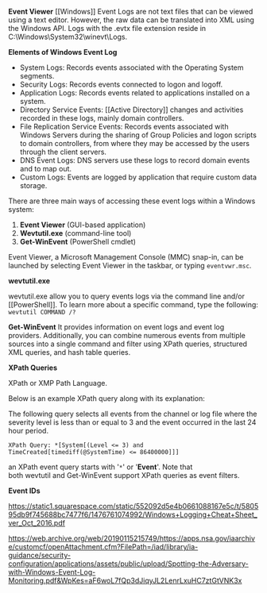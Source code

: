 **Event Viewer**
[[Windows]] Event Logs are not text files that can be viewed using a text editor. However, the raw data can be translated into XML using the Windows API.
Logs with the .evtx file extension reside in C:\Windows\System32\winevt\Logs.

**Elements of Windows Event Log**
- System Logs: Records events associated with the Operating System segments.
- Security Logs: Records events connected to logon and logoff.
- Application Logs: Records events related to applications installed on a system.
- Directory Service Events: [[Active Directory]] changes and activities recorded in these logs, mainly domain controllers.
- File Replication Service Events: Records events associated with Windows Servers during the sharing of Group Policies and logon scripts to domain controllers, from where they may be accessed by the users through the client servers.
- DNS Event Logs: DNS servers use these logs to record domain events and to map out.
- Custom Logs: Events are logged by application that require custom data storage.

There are three main ways of accessing these event logs within a Windows system:
1. **Event Viewer** (GUI-based application)
2. **Wevtutil.exe** (command-line tool)
3. **Get-WinEvent** (PowerShell cmdlet)

Event Viewer, a Microsoft Management Console (MMC) snap-in, can be launched by selecting Event Viewer in the taskbar, or typing `eventvwr.msc`.

**wevtutil.exe**

wevtutil.exe allow you to query events logs via the command line and/or [[PowerShell]].
To learn more about a specific command, type the following:
`wevtutil COMMAND /?`

**Get-WinEvent**
It provides information on event logs and event log providers. Additionally, you can combine numerous events from multiple sources into a single command and filter using XPath queries, structured XML queries, and hash table queries.

**XPath Queries**

XPath or XMP Path Language.

Below is an example XPath query along with its explanation:

The following query selects all events from the channel or log file where the severity level is less than or equal to 3 and the event occurred in the last 24 hour period. 
```
XPath Query: *[System[(Level <= 3) and TimeCreated[timediff(@SystemTime) <= 86400000]]]
```
an XPath event query starts with '`*`' or '**Event**'.
Note that both wevtutil and Get-WinEvent support XPath queries as event filters.

**Event IDs**

https://static1.squarespace.com/static/552092d5e4b0661088167e5c/t/580595db9f745688bc7477f6/1476761074992/Windows+Logging+Cheat+Sheet_ver_Oct_2016.pdf

https://web.archive.org/web/20190115215749/https://apps.nsa.gov/iaarchive/customcf/openAttachment.cfm?FilePath=/iad/library/ia-guidance/security-configuration/applications/assets/public/upload/Spotting-the-Adversary-with-Windows-Event-Log-Monitoring.pdf&WpKes=aF6woL7fQp3dJiqyJL2LenrLxuHC7ztGtVNK3x
